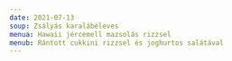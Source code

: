 ```yaml
---
date: 2021-07-13
soup: Zsályás karalábéleves
menua: Hawaii jércemell mazsolás rizzsel
menub: Rántott cukkini rizzsel és joghurtos salátával
---
```

